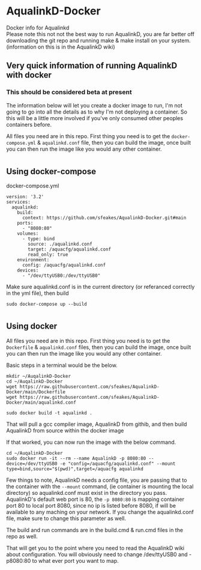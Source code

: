 # AqualinkD-Docker
Docker info for Aqualinkd  
Please note this not not the best way to run AqualinkD, you are far better off downloading the git repo and running make & make install on your system. (information on this is in the AqualinkD wiki)

## Very quick information of running AqualinkD with docker ##

### This should be considered beta at present ###
The information below will let you create a docker image to run, I'm not going to go into all the details as to why I'm not deploying a container.  So this will be a little more involved if you've only consumed other peoples containers before.

All files you need are in this repo.  First thing you need is to get the `docker-compose.yml` & `aqualinkd.conf` file, then you can build the image, once built you can then run the image like you would any other container.

#
## Using docker-compose ##

docker-compose.yml
```
version: '3.2'
services:
  aqualinkd:
    build:
      context: https://github.com/sfeakes/AqualinkD-Docker.git#main
    ports:
      - "8080:80"
    volumes:
      - type: bind
        source: ./aqualinkd.conf
        target: /aquacfg/aqualinkd.conf
        read_only: true
    environment:
      config: /aquacfg/aqualinkd.conf
    devices:
      - "/dev/ttyUSB0:/dev/ttyUSB0"
```

Make sure aqualinkd.conf is in the current directory (or referanced correctly in the yml file), then build
```
sudo docker-compose up --build
```
#
## Using docker ##

All files you need are in this repo. First thing you need is to get the `Dockerfile` & `aqualinkd.conf` files, then you can build the image, once built you can then run the image like you would any other container.

Basic steps in a terminal would be the below.
```
mkdir ~/AuqalinkD-Docker
cd ~/AuqalinkD-Docker
wget https://raw.githubusercontent.com/sfeakes/AqualinkD-Docker/main/Dockerfile
wget https://raw.githubusercontent.com/sfeakes/AqualinkD-Docker/main/aqualinkd.conf 

sudo docker build -t aqualinkd .
```

That will pull a gcc compiler image, AqualinkD from githib, and then build AqualinkD from source within the docker image

If that worked, you can now run the image with the below command.
```
cd ~/AuqalinkD-Docker
sudo docker run -it --rm --name AqualinkD -p 8080:80 --device=/dev/ttyUSB0 -e "config=/aquacfg/aqualinkd.conf" --mount type=bind,source="$(pwd)",target=/aquacfg aqualinkd
```
Few things to note, AqualinkD needs a config file, you are passing that to the container with the `--mount` command, (ie container is mounting the local directory) so aqualinkd.conf must exist in the directory you pass. AqualinkD's default web port is 80, the `-p 8080:80` is mapping container port 80 to local port 8080, since no ip is listed before 8080, if will be available to any maching on your network.  If you change the aqualinkd.conf file, make sure to change this parameter as well.

The build and run commands are in the build.cmd & run.cmd files in the repo as well.

That will get you to the point where you need to read the AqualinkD wiki about configuration.
You will obviously need to change /dev/ttyUSB0 and -p8080:80 to what ever port you want to map.




